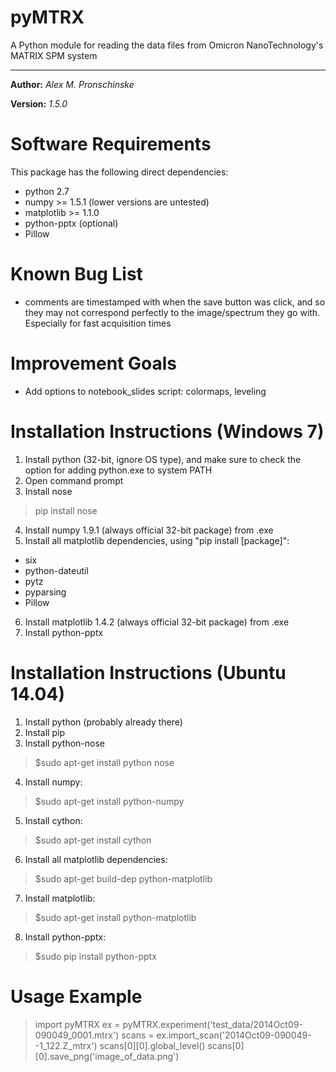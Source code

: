 # pyMTRX
A Python module for reading the data files from Omicron NanoTechnology's MATRIX SPM system

---

**Author:** *Alex M. Pronschinske*

**Version:** *1.5.0*

Software Requirements
=====================

This package has the following direct dependencies:

 * python 2.7
 * numpy >= 1.5.1 (lower versions are untested)
 * matplotlib >= 1.1.0
 * python-pptx (optional)
 * Pillow

Known Bug List
==============

 * comments are timestamped with when the save button was click, and so they may not correspond perfectly to the image/spectrum they go with.  Especially for fast acquisition times


Improvement Goals
=================

 * Add options to notebook_slides script: colormaps, leveling


Installation Instructions (Windows 7)
=====================================

 1. Install python (32-bit, ignore OS type), and make sure to check the option for adding python.exe to system PATH
 2. Open command prompt
 3. Install nose
 
> pip install nose

 4. Install numpy 1.9.1 (always official 32-bit package) from .exe
 5. Install all matplotlib dependencies, using "pip install [package]":
  * six
  * python-dateutil
  * pytz
  * pyparsing
  * Pillow
 6. Install matplotlib 1.4.2 (always official 32-bit package) from .exe
 7. Install python-pptx

Installation Instructions (Ubuntu 14.04)
========================================

 1. Install python (probably already there)
 2. Install pip
 3. Install python-nose
 
> $sudo apt-get install python nose

 4. Install numpy:
 
> $sudo apt-get install python-numpy

 5. Install cython:
 
> $sudo apt-get install cython

 6. Install all matplotlib dependencies:
 
> $sudo apt-get build-dep python-matplotlib

 7. Install matplotlib:
 
> $sudo apt-get install python-matplotlib

 8. Install python-pptx:
 
> $sudo pip install python-pptx

Usage Example
=============

> import pyMTRX
> ex = pyMTRX.experiment('test_data/2014Oct09-090049_0001.mtrx')
> scans = ex.import_scan('2014Oct09-090049--1_122.Z_mtrx')
> scans[0][0].global_level()
> scans[0][0].save_png('image_of_data.png')
